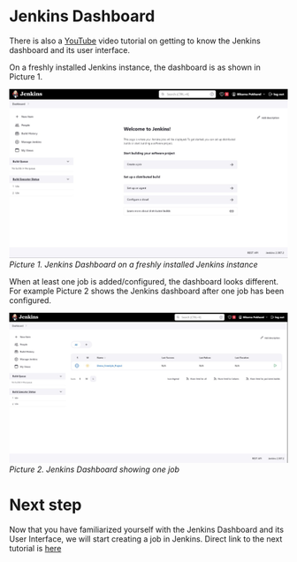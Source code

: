 # Jenkins Dashboard
There is also a [YouTube](https://youtu.be/tllInX8dD4U "YouTube") video tutorial on getting to know the Jenkins dashboard and its user interface.

On a freshly installed Jenkins instance, the dashboard is as shown in Picture 1.

![Picture 1. Jenkins Dashboard (on a freshly installed Jenkins instance)](../screenshots/getting_started_jenkins_dashboard_fresh_look.jpg "Jenkins Dashboard")
*Picture 1. Jenkins Dashboard on a freshly installed Jenkins instance*

When at least one job is added/configured, the dashboard looks different. For example Picture 2 shows the Jenkins dashboard after one job has been configured.

![Picture 2. Jenkins Dashboard](../screenshots/jenkins_dashboard_with_one_job.jpg "Jenkins Dashboard with one job")
*Picture 2. Jenkins Dashboard showing one job*

# Next step
Now that you have familiarized yourself with the Jenkins Dashboard and its User Interface, we will start creating a job in Jenkins. Direct link to the next tutorial is [here](../jobs/firstJob.md "here")